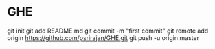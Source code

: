 # GHE

git init
git add README.md
git commit -m "first commit"
git remote add origin https://github.com/psrirajan/GHE.git
git push -u origin master

